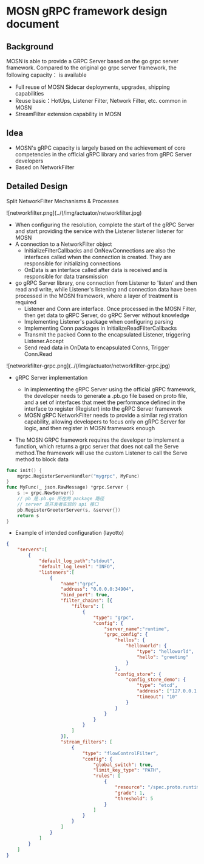 # MOSN gRPC framework design document

## Background

MOSN is able to provide a GRPC Server based on the go grpc server framework. Compared to the original go grpc server framework, the following capacity： is available

- Full reuse of MOSN Sidecar deployments, upgrades, shipping capabilities
- Reuse basic：HotUps, Listener Filter, Network Filter, etc. common in MOSN
- StreamFilter extension capability in MOSN

## Idea

- MOSN's gRPC capacity is largely based on the achievement of core competencies in the official gRPC library and varies from gRPC Server developers
- Based on NetworkFilter

## Detailed Design

Split NetworkFilter Mechanisms & Processes

![networkfilter.png](../(/img/actuator/networkfilter.jpg)

- When configuring the resolution, complete the start of the gRPC Server and start providing the service with the Listener listener listener for MOSN
- A connection to a NetworkFilter object
  - InitializeFilterCallbacks and OnNewConnections are also the interfaces called when the connection is created. They are responsible for initializing connections
  - OnData is an interface called after data is received and is responsible for data transmission
- go gRPC Server library, one connection from Listener to 'listen' and then read and write, while Listener's listening and connection data have been processed in the MOSN framework, where a layer of treatment is required
  - Listener and Conn are interface. Once processed in the MOSN Filter, then get data to gRPC Server, do gRPC Server without knowledge
  - Implementing Listener's package when configuring parsing
  - Implementing Conn packages in InitializeReadFilterCallbacks
  - Transmit the packed Conn to the encapsulated Listener, triggering Listener.Accept
  - Send read data in OnData to encapsulated Conns, Trigger Conn.Read

![networkfilter-grpc.png](../(/img/actuator/networkfilter-grpc.jpg)

- gRPC Server implementation
  - In implementing the gRPC Server using the official gRPC framework, the developer needs to generate a .pb.go file based on proto file, and a set of interfaces that meet the performance defined in the interface to register (Register) into the gRPC Server framework
  - MOSN gRPC NetworkFilter needs to provide a similar registration capability, allowing developers to focus only on gRPC Server for logic, and then register in MOSN framework enough

- The MOSN GRPC framework requires the developer to implement a function, which returns a grpc server that does not call the Serve method.The framework will use the custom Listener to call the Serve method to block data

```Go
func init() {
    mgrpc.RegisterServerHandler("mygrpc", MyFunc)
}
func MyFunc(_ json.RawMessage) *grpc.Server {
    s := grpc.NewServer()
    // pb 是.pb.go 所在的 package 路径
    // server 是开发者实现的 api 接口
    pb.RegisterGreeterServer(s, &server{})
    return s
}
```

- Example of intended configuration (layotto)

```json
{
	"servers":[
		{
			"default_log_path":"stdout",
			"default_log_level": "INFO",
			"listeners":[
				{
					"name":"grpc",
					"address": "0.0.0.0:34904",
					"bind_port": true,
					"filter_chains": [{
						"filters": [
							{
								"type": "grpc",
								"config": {
									"server_name":"runtime",
									"grpc_config": {
										"hellos": {
											"helloworld": {
                                                "type": "helloworld",
												"hello": "greeting"
											}
										},
										"config_store": {
											"config_store_demo": {
                                                "type": "etcd",
												"address": ["127.0.0.1:2379"],
												"timeout": "10"
											}
										}
									}
								}
							}
						]
					}],
					"stream_filters": [
						{
							"type": "flowControlFilter",
							"config": {
								"global_switch": true,
								"limit_key_type": "PATH",
								"rules": [
									{
										"resource": "/spec.proto.runtime.v1.Runtime/SayHello",
										"grade": 1,
										"threshold": 5
									}
								]
							}
						}
					]
				}
			]
		}
	]
}

```
